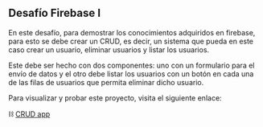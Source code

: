 ## Desafío Firebase I

En este desafío, para demostrar los conocimientos adquiridos en firebase, para esto se debe crear un CRUD, es decir, un sistema que pueda en este caso crear un usuario, eliminar usuarios y listar los usuarios. 

Este debe ser hecho con dos componentes: uno con un formulario para el envío de datos y el otro debe listar los usuarios con un botón en cada una de las filas de usuarios que permita eliminar dicho usuario.

Para visualizar y probar este proyecto, visita el siguiente enlace:

⛓️ <a href="https://crud-app-six-gray.vercel.app/">CRUD app</a>
